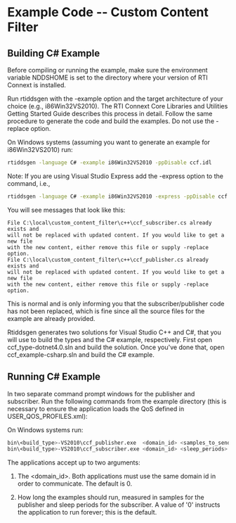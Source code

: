 # Example Code -- Custom Content Filter

## Building C# Example

Before compiling or running the example, make sure the environment variable
NDDSHOME is set to the directory where your version of RTI Connext is installed.

Run rtiddsgen with the -example option and the target architecture of your
choice (e.g., i86Win32VS2010). The RTI Connext Core  Libraries and Utilities
Getting Started Guide describes this process in detail. Follow the same
procedure to generate the code and build the examples. Do not use the -replace
option.

On Windows systems (assuming you want to generate an example for
i86Win32VS2010) run:

```sh
rtiddsgen -language C# -example i86Win32VS2010 -ppDisable ccf.idl
```

Note: If you are using Visual Studio Express add the -express option to the
command, i.e.,

```sh
rtiddsgen -language C# -example i86Win32VS2010 -express -ppDisable ccf.idl
```

You will see messages that look like this:

```
File C:\local\custom_content_filter\c++\ccf_subscriber.cs already exists and
will not be replaced with updated content. If you would like to get a new file
with the new content, either remove this file or supply -replace option.
File C:\local\custom_content_filter\c++\ccf_publisher.cs already exists and
will not be replaced with updated content. If you would like to get a new file
with the new content, either remove this file or supply -replace option.
```

This is normal and is only informing you that the subscriber/publisher code has
not been replaced, which is fine since all the source files for the example are
already provided.

Rtiddsgen generates two solutions for Visual Studio C++ and C#, that you will
use to build the types and the C# example, respectively. First open
ccf_type-dotnet4.0.sln and build the solution. Once you've done that, open
ccf_example-csharp.sln and build the C# example.

## Running C# Example

In two separate command prompt windows for the publisher and subscriber. Run
the following commands from the example directory (this is necessary to ensure
the application loads the QoS defined in USER_QOS_PROFILES.xml):

On Windows systems run:

```sh
bin\<build_type>-VS2010\ccf_publisher.exe  <domain_id> <samples_to_send>
bin\<build_type>-VS2010\ccf_subscriber.exe <domain_id> <sleep_periods>
```

The applications accept up to two arguments:

1.  The <domain_id>. Both applications must use the same domain id in order
    to communicate. The default is 0.

2.  How long the examples should run, measured in samples for the publisher
    and sleep periods for the subscriber. A value of '0' instructs the
    application to run forever; this is the default.
